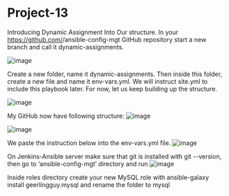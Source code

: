 # Project-13
Introducing Dynamic Assignment Into Our structure.
In your https://github.com/<your-name>/ansible-config-mgt GitHub repository start a new branch and call it dynamic-assignments.

![image](https://user-images.githubusercontent.com/113097621/229086194-fc770699-096b-4b88-90f3-f452eb122333.png)


Create a new folder, name it dynamic-assignments. Then inside this folder, create a new file and name it env-vars.yml. We will instruct site.yml to include this playbook later. For now, let us keep building up the structure.

![image](https://user-images.githubusercontent.com/113097621/229068463-3c87c504-c9d1-4153-856e-984282f565b0.png)

My GitHub now have following structure:
![image](https://user-images.githubusercontent.com/113097621/229069111-96aa711f-f6d8-4a93-b1f6-c8832c03245c.png)


![image](https://user-images.githubusercontent.com/113097621/229069228-ce13ae48-aabd-482d-8050-618df7035763.png)

We paste the instruction below into the env-vars.yml file.
![image](https://user-images.githubusercontent.com/113097621/229074085-34233ffb-7b74-4145-96b2-2edbf5ba77a9.png)


On Jenkins-Ansible server make sure that git is installed with git --version, then go to ‘ansible-config-mgt’ directory and run
![image](https://user-images.githubusercontent.com/113097621/229803816-4a7a9eb6-be8a-4cdd-b748-59e2d2af8286.png)
  
  
Inside roles directory create your new MySQL role with ansible-galaxy install geerlingguy.mysql and rename the folder to mysql
  
  
